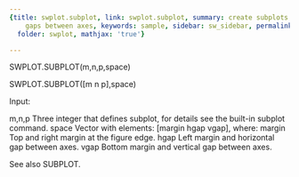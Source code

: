 ```yaml
---
{title: swplot.subplot, link: swplot.subplot, summary: create subplots with variable
    gaps between axes, keywords: sample, sidebar: sw_sidebar, permalink: swplot_subplot.html,
  folder: swplot, mathjax: 'true'}

---
```

 
SWPLOT.SUBPLOT(m,n,p,space)
 
SWPLOT.SUBPLOT([m n p],space)
 
Input:
 
m,n,p     Three integer that defines subplot, for details see the
          built-in subplot command.
space     Vector with elements: [margin hgap vgap], where:
              margin  Top and right margin at the figure edge.
              hgap    Left margin and horizontal gap between axes.
              vgap    Bottom margin and vertical gap between axes.
 
See also SUBPLOT.
 

